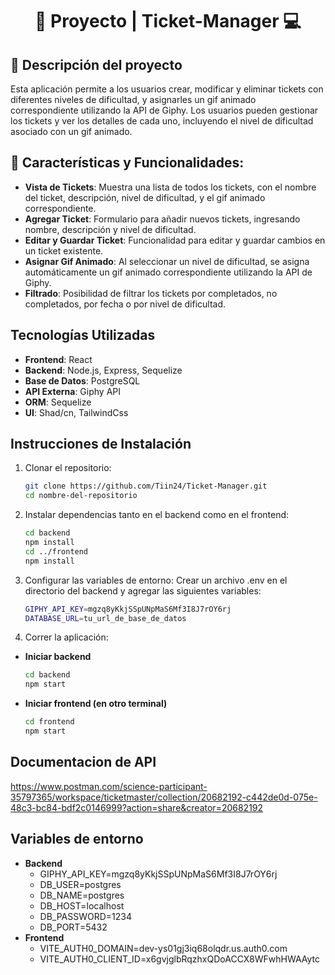<div align="center">
  <h1>🤖 Proyecto | Ticket-Manager 💻</h1>
</div>

## 📕 Descripción del proyecto

Esta aplicación permite a los usuarios crear, modificar y eliminar tickets con diferentes niveles de dificultad, y asignarles un gif animado correspondiente utilizando la API de Giphy. Los usuarios pueden gestionar los tickets y ver los detalles de cada uno, incluyendo el nivel de dificultad asociado con un gif animado.

## 🚀 Características y Funcionalidades:

- **Vista de Tickets**: Muestra una lista de todos los tickets, con el nombre del ticket, descripción, nivel de dificultad, y el gif animado correspondiente.
- **Agregar Ticket**: Formulario para añadir nuevos tickets, ingresando nombre, descripción y nivel de dificultad.
- **Editar y Guardar Ticket**: Funcionalidad para editar y guardar cambios en un ticket existente.
- **Asignar Gif Animado**: Al seleccionar un nivel de dificultad, se asigna automáticamente un gif animado correspondiente utilizando la API de Giphy.
- **Filtrado**: Posibilidad de filtrar los tickets por completados, no completados, por fecha o por nivel de dificultad.

## Tecnologías Utilizadas

- **Frontend**: React
- **Backend**: Node.js, Express, Sequelize
- **Base de Datos**: PostgreSQL
- **API Externa**: Giphy API
- **ORM**: Sequelize
- **UI**: Shad/cn, TailwindCss

## Instrucciones de Instalación

1. Clonar el repositorio:
   ```bash
   git clone https://github.com/Tiin24/Ticket-Manager.git
   cd nombre-del-repositorio
2. Instalar dependencias tanto en el backend como en el frontend:
    ```bash
    cd backend
    npm install
    cd ../frontend
    npm install
3. Configurar las variables de entorno: Crear un archivo .env en el directorio del backend y agregar las siguientes variables:
    ```bash
    GIPHY_API_KEY=mgzq8yKkjSSpUNpMaS6Mf3I8J7rOY6rj
    DATABASE_URL=tu_url_de_base_de_datos
4. Correr la aplicación:
- **Iniciar backend**
    ```bash
    cd backend
    npm start
- **Iniciar frontend (en otro terminal)**
    ```bash
    cd frontend
    npm start

## Documentacion de API

https://www.postman.com/science-participant-35797365/workspace/ticketmaster/collection/20682192-c442de0d-075e-48c3-bc84-bdf2c0146999?action=share&creator=20682192

## Variables de entorno
- **Backend**
    - GIPHY_API_KEY=mgzq8yKkjSSpUNpMaS6Mf3I8J7rOY6rj
    - DB_USER=postgres
    - DB_NAME=postgres
    - DB_HOST=localhost
    - DB_PASSWORD=1234
    - DB_PORT=5432
- **Frontend**
    - VITE_AUTH0_DOMAIN=dev-ys01gj3iq68olqdr.us.auth0.com
    - VITE_AUTH0_CLIENT_ID=x6gvjglbRqzhxQDoACCX8WFwhHWAAytc
